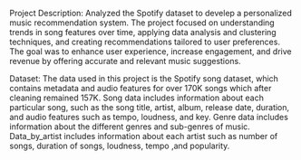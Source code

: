 Project Description: Analyzed the Spotify dataset to develep a personalized music recommendation system. The project focused on understanding trends in song features over time, applying data analysis and clustering techniques, and creating recommendations tailored to user preferences. The goal was to enhance user experience, increase engagement, and drive revenue by offering accurate and relevant music suggestions.

Dataset: The data used in this project is the Spotify song dataset, which contains metadata and audio features for over 170K songs which after cleaning remained 157K. 
Song data includes information about each particular song, such as the song title, artist, album, release date, duration, and audio features such as tempo, loudness, and key.
Genre data includes information about the different genres and sub-genres of music.
Data_by_artist  includes information about each artist such as number of songs, duration of songs, loudness, tempo ,and  popularity.


